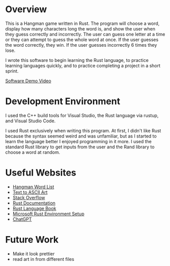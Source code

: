 # Overview

This is a Hangman game written in Rust. The program will choose a word, display how many characters long the word is, and show the user when they guess correctly and incorrectly. The user can guess one letter at a time or they can attempt to guess the whole word at once. If the user guesses the word correctly, they win. If the user guesses incorrectly 6 times they lose.

I wrote this software to begin learning the Rust language, to practice learning languages quickly, and to practice completing a project in a short sprint.

[Software Demo Video](https://www.loom.com/share/02a20724e1d64bc7a46bcd27f52693ee?sid=6d6ccb27-c11f-49a7-8050-44b41b3b668c)

# Development Environment

I used the C++ build tools for Visual Studio, the Rust language via rustup, and Visual Studio Code.

I used Rust exclusively when writing this program. At first, I didn't like Rust because the syntax seemed weird and was unfamiliar, but as I started to learn the language better I enjoyed programming in it more. I used the standard Rust library to get inputs from the user and the Rand library to choose a word at random.

# Useful Websites

- [Hangman Word List](https://gist.github.com/alpha-tango/c3d2645817cf4af2aa45#file-hangman_wordbank)
- [Text to ASCII Art](https://patorjk.com/software/taag/#p=display&f=Graffiti&t=Type%20Something%20)
- [Stack Overflow](https://stackoverflow.com)
- [Rust Documentation](https://docs.rs)
- [Rust Language Book](https://doc.rust-lang.org/book)
- [Microsoft Rust Environment Setup](https://learn.microsoft.com/en-us/windows/dev-environment/rust/setup)
- [ChatGPT](https://chatgpt.com)

# Future Work

- Make it look prettier
- read art in from different files
